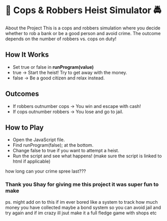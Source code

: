 # 🏦 Cops & Robbers Heist Simulator 🚔
About the Project
This is a cops and robbers simulation where you decide whether to rob a bank or be a good person and avoid crime. The outcome depends on the number of robbers vs. cops on duty!

## How It Works
- Set true or false in **runProgram(value)**
- true → Start the heist! Try to get away with the money.
- false → Be a good citizen and relax instead.
## Outcomes
- If robbers outnumber cops → You win and escape with cash! 
- If cops outnumber robbers → You lose and go to jail.
## How to Play
- Open the JavaScript file.
- Find runProgram(false); at the bottom.
- Change false to true if you want to attempt a heist.
- Run the script and see what happens! (make sure the script is linked to html if applicable)

how long can your crime spree last???

### Thank you Shay for giving me this project it was super fun to make

ps. might add on to this if im ever bored like a system to track how much money you have collected maybe a bond system so you can avoid jail and try again and if im crazy ill jsut make it a full fledge game with shops etc

